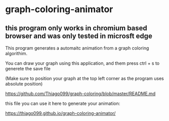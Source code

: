 # graph-coloring-animator

## this program only works in chromium based browser and was only tested in microsft edge

This program generates a automaitc animation from a graph coloring algorithim.

You can draw your graph using this application, and them press ctrl + s to generete the save file

(Make sure to position your graph at the top left corner as the program uses absolute position)

https://github.com/Thiago099/graph-coloring/blob/master/README.md

this file you can use it here to generate your animation:

https://thiago099.github.io/graph-coloring-animator/
